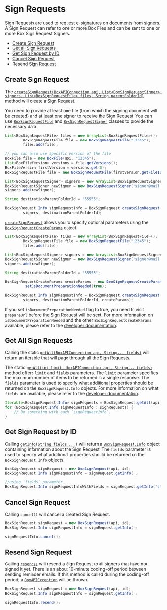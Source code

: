 Sign Requests
==================

Sign Requests are used to request e-signatures on documents from signers.  
A Sign Request can refer to one or more Box Files and can be sent to one or more Box Sign Request Signers.

<!-- START doctoc generated TOC please keep comment here to allow auto update -->
<!-- DON'T EDIT THIS SECTION, INSTEAD RE-RUN doctoc TO UPDATE -->

- [Create Sign Request](#create-sign-request)
- [Get all Sign Requests](#get-all-sign-requests)
- [Get Sign Request by ID](#get-sign-request-by-id)
- [Cancel Sign Request](#cancel-sign-request)
- [Resend Sign Request](#resend-sign-request)

<!-- END doctoc generated TOC please keep comment here to allow auto update -->

Create Sign Request
------------------------

The [`createSignRequest(BoxAPIConnection api, List<BoxSignRequestSigner> signers, List<BoxSignRequestFile> files, String parentFolderId)`][create-sign-request]
method will create a Sign Request.

You need to provide at least one file (from which the signing document will be created) and at least one signer to receive the Sign Request. You can use [`BoxSignRequestFile`][box-sign-request-file]
and [`BoxSignRequestSigner`][box-sign-request-signer] classes to provide the necessary data.

<!-- sample create_sign_request -->
```java
List<BoxSignRequestFile> files = new ArrayList<BoxSignRequestFile>();
        BoxSignRequestFile file = new BoxSignRequestFile("12345");
        files.add(file);
        
// you can also use specific version of the file
BoxFile file = new BoxFile(api, "12345");
List<BoxFileVersion> versions = file.getVersions();
BoxFileVersion firstVersion = versions.get(0);
BoxSignRequestFile file = new BoxSignRequestFile(firstVersion.getFileID(), firstVersion.getVersionID());

List<BoxSignRequestSigner> signers = new ArrayList<BoxSignRequestSigner>();
BoxSignRequestSigner newSigner = new BoxSignRequestSigner("signer@mail.com");
signers.add(newSigner);

String destinationParentFolderId = "55555";

BoxSignRequest.Info signRequestInfo = BoxSignRequest.createSignRequest(api, files,
        signers, destinationParentFolderId);
```

[`createSignRequest`][create-sign-request] allows you to specify optional parameters using the [`BoxSignRequestCreateParams`][sign-request-create-params]
object.

```java
List<BoxSignRequestFile> files = new ArrayList<BoxSignRequestFile>();
        BoxSignRequestFile file = new BoxSignRequestFile("12345");
        files.add(file);

List<BoxSignRequestSigner> signers = new ArrayList<BoxSignRequestSigner>();
BoxSignRequestSigner newSigner = new BoxSignRequestSigner("signer@mail.com");
signers.add(newSigner);

String destinationParentFolderId = "55555";

BoxSignRequestCreateParams createParams = new BoxSignRequestCreateParams()
        .setIsDocumentPreparationNeeded(true);

BoxSignRequest.Info signRequestInfo = BoxSignRequest.createSignRequest(api, files,
        signers, destinationParentFolderId, createParams);
```

If you set ```isDocumentPreparationNeeded``` flag to true, you need to visit ```prepareUrl``` before the Sign Request will be sent. 
For more information on ```isDocumentPreparationNeeded``` and the other ```BoxSignRequestCreateParams``` available, please refer to the [developer documentation](https://developer.box.com/guides/sign-request/).

[sign-request-create-params]: http://opensource.box.com/box-java-sdk/javadoc/com/box/sdk/BoxSignRequestCreateParams.html
[create-sign-request]: http://opensource.box.com/box-java-sdk/javadoc/com/box/sdk/.html#createSignRequest-com.box.sdk.BoxAPIConnection-java.util.List-java.util.List-java.lang.String-
[box-sign-request-signer]: http://opensource.box.com/box-java-sdk/javadoc/com/box/sdk/BoxSignRequestSigner.html
[box-sign-request-file]: http://opensource.box.com/box-java-sdk/javadoc/com/box/sdk/BoxSignRequestFile.html

Get All Sign Requests
------------------------

Calling the static [`getAll(BoxAPIConnection api, String... fields)`][get-all-sign-requests]
will return an iterable that will page through all the Sign Requests.

The static
[`getAll(int limit, BoxAPIConnection api, String... fields)`][get-all-sign-requests-with-fields]
method offers `limit` and `fields` parameters.  The `limit` parameter specifies the maximum number of items to be returned in a single response. The `fields` parameter is used to specify what additional properties should be returned on the `BoxSignRequest.Info` objects.  For more information on what `fields` are available, please refer to the [developer documentation](https://developer.box.com/guides/sign-request/).

<!-- sample get_all_sign_requests -->
```java
Iterable<BoxSignRequest.Info> signRequests = BoxSignRequest.getAll(api);
for (BoxSignRequest.Info signRequestInfo : signRequests) {
	// Do something with each `signRequestInfo`.
}
```

[get-all-sign-requests]: http://opensource.box.com/box-java-sdk/javadoc/com/box/sdk/BoxSignRequest.html#getAll-com.box.sdk.BoxAPIConnection-java.lang.String...-
[get-all-sign-requests-with-fields]: http://opensource.box.com/box-java-sdk/javadoc/com/box/sdk/BoxSignRequest.html#getAll-int-com.box.sdk.BoxAPIConnection-java.lang.String...-

Get Sign Request by ID
------------------------

Calling [`getInfo(String fields ...)`][get-sign-request-by-id] will return a [`BoxSignRequest.Info`][box-sign-request-info] object
containing information about the Sign Request.
The `fields` parameter is used to specify what additional properties should be returned on the `BoxSignRequest.Info` objects.

<!-- sample get_sign_request_by_id -->
```java
BoxSignRequest signRequest = new BoxSignRequest(api, id);
BoxSignRequest.Info signRequestInfo = signRequest.getInfo();

//using `fields` parameter
BoxSignRequest.Info signRequestInfoWithFields = signRequest.getInfo("status")

```

[get-sign-request-by-id]:http://opensource.box.com/box-java-sdk/javadoc/com/box/sdk/BoxSignRequest.html#getInfo-java.lang.String...-
[box-sign-request-info]:http://opensource.box.com/box-java-sdk/javadoc/com/box/sdk/BoxSignRequest.Info.html


Cancel Sign Request
------------------------

Calling [`cancel()`][cancel-sign-request] will cancel a created Sign Request.

<!-- sample cancel_sign_request -->
```java
BoxSignRequest signRequest = new BoxSignRequest(api, id);
BoxSignRequest.Info signRequestInfo = signRequest.getInfo();

signRequestInfo.cancel();
```

[cancel-sign-request]:http://opensource.box.com/box-java-sdk/javadoc/com/box/sdk/BoxSignRequest.html#cancel--


Resend Sign Request
------------------------

Calling [`resend()`][resend-sign-request] will resend a Sign Request to all signers that have not signed it yet.
There is an about 10-minute cooling-off period between sending reminder emails. If this method is called during the
cooling-off period, a [`BoxAPIException`][box-api-exception] will be thrown.

<!-- sample resend_sign_request -->
```java
BoxSignRequest signRequest = new BoxSignRequest(api, id);
BoxSignRequest.Info signRequestInfo = signRequest.getInfo();

signRequestInfo.resend();
```

[resend-sign-request]:http://opensource.box.com/box-java-sdk/javadoc/com/box/sdk/BoxSignRequest.html#resend--
[box-api-exception]:http://opensource.box.com/box-java-sdk/javadoc/com/box/sdk/BoxAPIException.html
